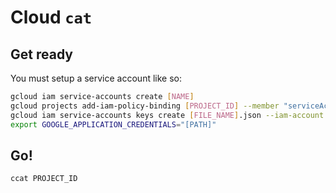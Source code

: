 # Cloud `cat`

## Get ready

You must setup a service account like so:

```bash
gcloud iam service-accounts create [NAME]
gcloud projects add-iam-policy-binding [PROJECT_ID] --member "serviceAccount:[NAME]@[PROJECT_ID].iam.gserviceaccount.com" --role "roles/owner"
gcloud iam service-accounts keys create [FILE_NAME].json --iam-account [NAME]@[PROJECT_ID].iam.gserviceaccount.com
export GOOGLE_APPLICATION_CREDENTIALS="[PATH]"
```

## Go!

`ccat PROJECT_ID`